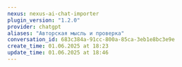 ```yaml
---
nexus: nexus-ai-chat-importer
plugin_version: "1.2.0"
provider: chatgpt
aliases: "Авторская мысль и проверка"
conversation_id: 683c384a-91cc-800a-85ca-3eb1e8bc3e9e
create_time: 01.06.2025 at 18:23
update_time: 01.06.2025 at 18:46
---
```

